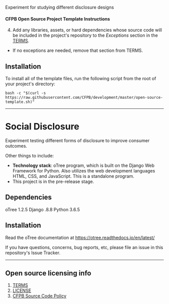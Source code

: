 Experiment for studying different disclosure designs
#### CFPB Open Source Project Template Instructions

4. Add any libraries, assets, or hard dependencies whose source code will be included
   in the project's repository to the _Exceptions_ section in the [TERMS](TERMS.md).
  - If no exceptions are needed, remove that section from TERMS.

## Installation

To install all of the template files, run the following script from the root of your project's directory:

```
bash -c "$(curl -s https://raw.githubusercontent.com/CFPB/development/master/open-source-template.sh)"
```

----

# Social Disclosure

Experiment testing different forms of disclosure to improve consumer outcomes. 

Other things to include:

  - **Technology stack**: oTree program, which is built on the Django Web Framework for Python. Also utilizes the web development languages HTML, CSS, and JavaScript. This is a standalone program.
  - This project is in the pre-release stage.


## Dependencies
oTree 1.2.5
Django .8.8
Python 3.6.5

## Installation
Read the oTree documentation at https://otree.readthedocs.io/en/latest/ 

If you have questions, concerns, bug reports, etc, please file an issue in this repository's Issue Tracker.

----

## Open source licensing info
1. [TERMS](TERMS.md)
2. [LICENSE](LICENSE)
3. [CFPB Source Code Policy](https://github.com/cfpb/source-code-policy/)

